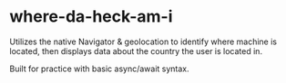 # where-da-heck-am-i

Utilizes the native Navigator & geolocation to identify where machine is located,
then displays data about the country the user is located in.

Built for practice with basic async/await syntax.
